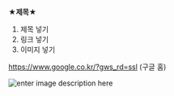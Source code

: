 ﻿<!DOCTYPE html>
<html>

<head>
  <meta charset="utf-8">
  <meta name="viewport" content="width=device-width, initial-scale=1.0">
  <title>test</title>
  <link rel="stylesheet" href="https://stackedit.io/style.css" />
</head>

<body class="stackedit">
  <div class="stackedit__html"><p><strong>★제목★</strong></p>
<ol>
<li>제목 넣기</li>
<li>링크 넣기</li>
<li>이미지 넣기</li>
</ol>
<p><a href="https://www.google.co.kr/?gws_rd=ssl">https://www.google.co.kr/?gws_rd=ssl</a> (구글 홈)</p>
<p><img src="https://cdn.pixabay.com/photo/2015/04/30/02/16/butterfly-746416_960_720.jpg" alt="enter image description here"></p>
</div>
</body>

</html>
